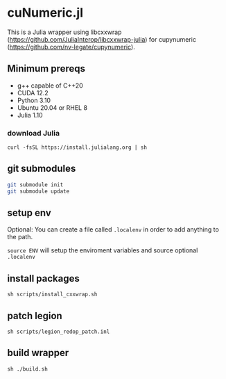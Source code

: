 # cuNumeric.jl
 
This is a Julia wrapper using libcxxwrap (https://github.com/JuliaInterop/libcxxwrap-julia) for cupynumeric (https://github.com/nv-legate/cupynumeric).

## Minimum prereqs
- g++ capable of C++20
- CUDA 12.2
- Python 3.10
- Ubuntu 20.04 or RHEL 8
- Julia 1.10

### download Julia 
`curl -fsSL https://install.julialang.org | sh`

## git submodules
```bash
git submodule init
git submodule update

```
## setup env 
Optional: You can create a file called `.localenv` in order to add anything to the path. 

`source ENV` will setup the enviroment variables and source optional `.localenv`

## install packages
`sh scripts/install_cxxwrap.sh`

## patch legion
`sh scripts/legion_redop_patch.inl`

## build wrapper
`sh ./build.sh`
